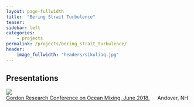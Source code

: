 ```yaml
---
layout: page-fullwidth
title:  "Bering Strait Turbulence"
teaser:
sidebar: left
categories:
    - projects
permalink: /projects/bering_strait_turbulence/
header:
    image_fullwidth: "headers/sikuliaq.jpg"
---
```



<h2>Presentations</h2>
<!-- PRESENTATIONS -->
<div class="row">
  <div class="large-4 columns">    
      <img src="https://github.com/nicolecouto/nicolecouto.github.io/blob/master/images/grc_oceanMixing_thumb.jpg?raw=true">
  </div>
  <div class="large-8 columns">
  <a href="/assets/posters/grc_oceanMixing.pdf">Gordon Research Conference on Ocean Mixing, June 2018.</a> Andover, NH
  </div>
</div>
